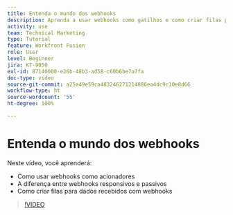 ```yaml
---
title: Entenda o mundo dos webhooks
description: Aprenda a usar webhooks como gatilhos e como criar filas para dados recebidos com webhooks, tudo no [!DNL Adobe Workfront Fusion].
activity: use
team: Technical Marketing
type: Tutorial
feature: Workfront Fusion
role: User
level: Beginner
jira: KT-9050
exl-id: 87140000-e26b-48b3-ad58-c60b6be7a7fa
doc-type: video
source-git-commit: a25a49e59ca483246271214886ea4dc9c10e8d66
workflow-type: ht
source-wordcount: '55'
ht-degree: 100%

---
```


# Entenda o mundo dos webhooks

Neste vídeo, você aprenderá:

* Como usar webhooks como acionadores
* A diferença entre webhooks responsivos e passivos
* Como criar filas para dados recebidos com webhooks

>[!VIDEO](https://video.tv.adobe.com/v/335291/?quality=12&learn=on)
